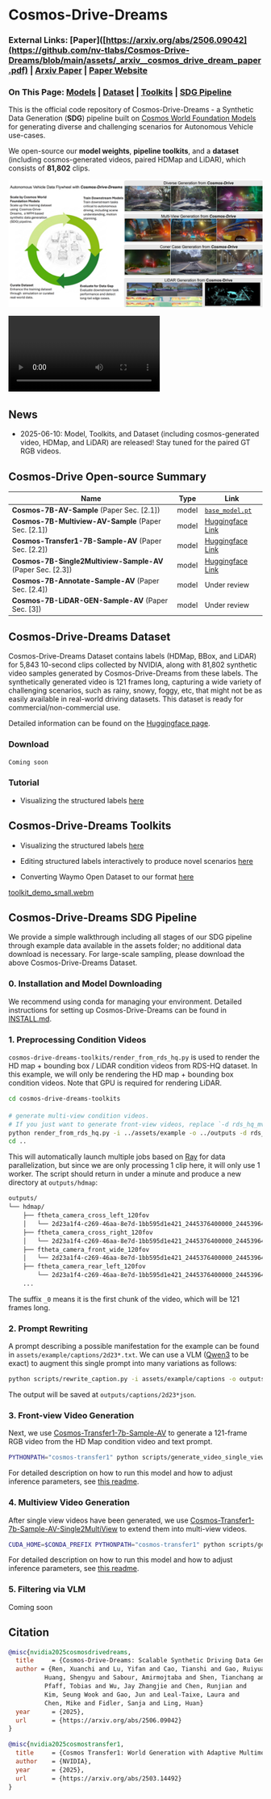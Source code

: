 # Cosmos-Drive-Dreams
### External Links: [Paper]([https://arxiv.org/abs/2506.09042](https://github.com/nv-tlabs/Cosmos-Drive-Dreams/blob/main/assets/_arxiv__cosmos_drive_dream_paper.pdf) | [Arxiv Paper](https://arxiv.org/abs/2506.09042) | [Paper Website](https://research.nvidia.com/labs/toronto-ai/cosmos_drive_dreams)
### On This Page: [Models](#cosmos-drive-open-source-summary) | [Dataset](#cosmos-drive-dreams-dataset) | [Toolkits](#cosmos-drive-dreams-toolkits) | [SDG Pipeline](#cosmos-drive-dreams-sdg-pipeline)

This is the official code repository of Cosmos-Drive-Dreams - a Synthetic Data Generation (**SDG**) pipeline built on [Cosmos World Foundation Models](https://www.nvidia.com/en-us/ai/cosmos/) for generating diverse and challenging scenarios for Autonomous Vehicle use-cases. 

We open-source our **model weights**, **pipeline toolkits**, and a **dataset** (including cosmos-generated videos, paired HDMap and LiDAR), which consists of **81,802** clips.

<p align="center">
    <img src="assets/teaser.png" alt="Cosmos-Drive-Dream Teaser">
</p>

<video controls autoplay loop src=https://github.com/user-attachments/assets/af926ed2-6f93-4e9d-8afe-95095792e8d8></video>

## News

- 2025-06-10: Model, Toolkits, and Dataset (including cosmos-generated video, HDMap, and LiDAR) are released! Stay tuned for the paired GT RGB videos. 


## Cosmos-Drive Open-source Summary
| **Name**                         | **Type**   | **Link** |
|----------------------------------|------------|----------|
| **Cosmos-7B-AV-Sample** (Paper Sec. [2.1])             | model     | [`base_model.pt`](https://huggingface.co/nvidia/Cosmos-Transfer1-7B-Sample-AV) |
| **Cosmos-7B-Multiview-AV-Sample** (Paper Sec. [2.1])             | model     | [Huggingface Link](https://huggingface.co/nvidia/Cosmos-Predict1-7B-Text2World-Sample-AV-Multiview) |
| **Cosmos-Transfer1-7B-Sample-AV** (Paper Sec. [2.2]) | model     | [Huggingface Link](https://huggingface.co/nvidia/Cosmos-Transfer1-7B-Sample-AV) |
| **Cosmos-7B-Single2Multiview-Sample-AV** (Paper Sec. [2.3])     | model     | [Huggingface Link](https://huggingface.co/nvidia/Cosmos-Transfer1-7B-SingleToMultiView-Sample-AV) |
| **Cosmos-7B-Annotate-Sample-AV** (Paper Sec. [2.4])        | model     | Under review |
| **Cosmos-7B-LiDAR-GEN-Sample-AV** (Paper Sec. [3])         | model     | Under review |
<!---
| **Cosmos Toolkit**                | SDG tool   | [Cosmos Drive Dreams Toolkits](https://github.com/nv-tlabs/Cosmos-Drive-Dreams/tree/main/cosmos-drive-dreams-toolkits) |
| **RDS-HQ Dataset Subset**        | dataset    | [Huggingface Dataset](https://huggingface.co/datasets/nvidia/PhysicalAI-Autonomous-Vehicle-Cosmos-Drive-Dreams) |
| **Cosmos-Drive-Dreams Dataset**     | dataset    | [Huggingface Dataset](https://huggingface.co/datasets/nvidia/PhysicalAI-Autonomous-Vehicle-Cosmos-Drive-Dreams) |
-->

## Cosmos-Drive-Dreams Dataset
Cosmos-Drive-Dreams Dataset contains labels (HDMap, BBox, and LiDAR) for 5,843 10-second clips collected by NVIDIA, along with 81,802 synthetic video samples generated by Cosmos-Drive-Dreams from these labels. The synthetically generated video is 121 frames long, capturing a wide variety of challenging scenarios, such as rainy, snowy, foggy, etc, that might not be as easily available in real-world driving datasets. This dataset is ready for commercial/non-commercial use.

Detailed information can be found on the [Huggingface page](https://huggingface.co/datasets/nvidia/PhysicalAI-Autonomous-Vehicle-Cosmos-Drive-Dreams).

### Download
```bash
Coming soon
```

### Tutorial

- Visualizing the structured labels [here](https://github.com/nv-tlabs/Cosmos-Drive-Dreams/tree/main/cosmos-drive-dreams-toolkits#visualize-dataset)

## Cosmos-Drive-Dreams Toolkits

- Visualizing the structured labels [here](https://github.com/nv-tlabs/Cosmos-Drive-Dreams/tree/main/cosmos-drive-dreams-toolkits#visualize-dataset)

- Editing structured labels interactively to produce novel scenarios [here](https://github.com/nv-tlabs/Cosmos-Drive-Dreams/tree/main/cosmos-drive-dreams-toolkits#generate-novel-ego-trajectory)

- Converting Waymo Open Dataset to our format [here](https://github.com/nv-tlabs/Cosmos-Drive-Dreams/tree/main/cosmos-drive-dreams-toolkits#convert-public-datasets)

[toolkit_demo_small.webm](https://github.com/user-attachments/assets/41844843-d13c-4b59-96a8-223c8691dc5c)


## Cosmos-Drive-Dreams SDG Pipeline
We provide a simple walkthrough including all stages of our SDG pipeline through example data available in the assets folder; no additional data download is necessary. 
For large-scale sampling, please download the above Cosmos-Drive-Dreams Dataset. 

### 0. Installation and Model Downloading
We recommend using conda for managing your environment. Detailed instructions for setting up Cosmos-Drive-Dreams can be found in [INSTALL.md](INSTALL.md).

### 1. Preprocessing Condition Videos
`cosmos-drive-dreams-toolkits/render_from_rds_hq.py` is used to render the HD map + bounding box / LiDAR condition videos from RDS-HQ dataset. 
In this example, we will only be rendering the HD map + bounding box condition videos.
Note that GPU is required for rendering LiDAR. 
```bash
cd cosmos-drive-dreams-toolkits

# generate multi-view condition videos.
# If you just want to generate front-view videos, replace `-d rds_hq_mv` with `-d rds_hq`
python render_from_rds_hq.py -i ../assets/example -o ../outputs -d rds_hq_mv --skip lidar
cd ..
```
This will automatically launch multiple jobs based on [Ray](https://docs.ray.io/en/releases-2.4.0/index.html) for data parallelization, but since we are only processing 1 clip here, it will only use 1 worker. The script should return in under a minute and produce a new directory at `outputs/hdmap`:
```bash
outputs/
└── hdmap/
    ├── ftheta_camera_cross_left_120fov
    │   └── 2d23a1f4-c269-46aa-8e7d-1bb595d1e421_2445376400000_2445396400000_0.mp4
    ├── ftheta_camera_cross_right_120fov
    │   └── 2d23a1f4-c269-46aa-8e7d-1bb595d1e421_2445376400000_2445396400000_0.mp4
    ├── ftheta_camera_front_wide_120fov
    │   └── 2d23a1f4-c269-46aa-8e7d-1bb595d1e421_2445376400000_2445396400000_0.mp4
    ├── ftheta_camera_rear_left_120fov
        └── 2d23a1f4-c269-46aa-8e7d-1bb595d1e421_2445376400000_2445396400000_0.mp4
    ...
```
The suffix `_0` means it is the first chunk of the video, which will be 121 frames long.

### 2. Prompt Rewriting
A prompt describing a possible manifestation for the example can be found in `assets/example/captions/2d23*.txt`. We can use a VLM ([Qwen3](https://github.com/QwenLM/Qwen3) to be exact) to augment this single prompt into many variations as follows: 
```bash
python scripts/rewrite_caption.py -i assets/example/captions -o outputs/captions
```
The output will be saved at `outputs/captions/2d23*json`.

### 3. Front-view Video Generation
Next, we use [Cosmos-Transfer1-7b-Sample-AV](https://huggingface.co/nvidia/Cosmos-Transfer1-7B-Sample-AV) to generate a 121-frame RGB video from the HD Map condition video and text prompt. 
```bash
PYTHONPATH="cosmos-transfer1" python scripts/generate_video_single_view.py --caption_path outputs/captions --input_path outputs --video_save_folder outputs/single_view --checkpoint_dir checkpoints/ --is_av_sample --controlnet_specs cosmos-transfer1/assets/sample_av_hdmap_spec.json
```
For detailed description on how to run this model and how to adjust inference parameters, see [this readme](https://github.com/nvidia-cosmos/cosmos-transfer1/blob/main/examples/inference_cosmos_transfer1_7b_sample_av.md).

### 4. Multiview Video Generation
After single view videos have been generated, we use [Cosmos-Transfer1-7b-Sample-AV-Single2MultiView](https://huggingface.co/nvidia/Cosmos-Transfer1-7B-Sample-AV) to extend them into multi-view videos.
```bash
CUDA_HOME=$CONDA_PREFIX PYTHONPATH="cosmos-transfer1" python scripts/generate_video_multi_view.py --caption_path outputs/captions --input_path outputs --input_view_path outputs/single_view --video_save_folder outputs/multi_view --checkpoint_dir checkpoints --is_av_sample --controlnet_specs cosmos-transfer1/assets/sample_av_hdmap_multiview_spec.json
```
For detailed description on how to run this model and how to adjust inference parameters, see [this readme](https://github.com/nvidia-cosmos/cosmos-transfer1/blob/main/examples/inference_cosmos_transfer1_7b_sample_av_single2multiview.md).

### 5. Filtering via VLM
Coming soon

## Citation
```bibtex
@misc{nvidia2025cosmosdrivedreams,
  title     = {Cosmos-Drive-Dreams: Scalable Synthetic Driving Data Generation with World Foundation Models},
  author = {Ren, Xuanchi and Lu, Yifan and Cao, Tianshi and Gao, Ruiyuan and
          Huang, Shengyu and Sabour, Amirmojtaba and Shen, Tianchang and
          Pfaff, Tobias and Wu, Jay Zhangjie and Chen, Runjian and
          Kim, Seung Wook and Gao, Jun and Leal-Taixe, Laura and
          Chen, Mike and Fidler, Sanja and Ling, Huan}
  year      = {2025},
  url       = {https://arxiv.org/abs/2506.09042}
}
```

```bibtex
@misc{nvidia2025cosmostransfer1,
  title     = {Cosmos Transfer1: World Generation with Adaptive Multimodal Control},
  author    = {NVIDIA}, 
  year      = {2025},
  url       = {https://arxiv.org/abs/2503.14492}
}
```


